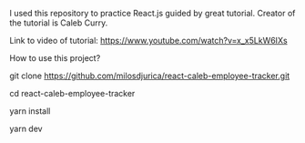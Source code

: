 I used this repository to practice React.js guided by great tutorial. Creator of the tutorial is Caleb Curry.

Link to video of tutorial: 
https://www.youtube.com/watch?v=x_x5LkW6IXs


How to use this project?

git clone https://github.com/milosdjurica/react-caleb-employee-tracker.git

cd react-caleb-employee-tracker

yarn install

yarn dev

